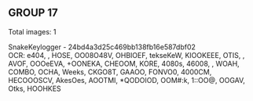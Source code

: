 ## GROUP 17
Total images: 1  

SnakeKeylogger - 24bd4a3d25c469bb138fb16e587dbf02  
OCR: e404, <Confidential>, HOSE, OO08O48V, OHBIOEF, tekseKeW, KIOOKEEE, OTIS, </Confidential>, AVOF, OOOeEVA, +OONEKA, CHEOOM, KORE, 4080s, 46008, <Secret>, WOAH, COMBO, OCHA, Weeks, CKGO8T, GAAOO, FONVO0, 4000CM, HECOOOSCV, AkesOes, AOOTMI, *QODOIOD, OOM#:k, 1::OO@, OOGAV, Otks, HOOHKES  

